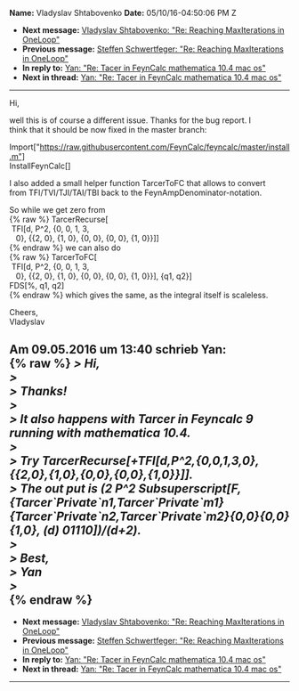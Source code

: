 **Name:** Vladyslav Shtabovenko
**Date:** 05/10/16-04:50:06 PM Z

  - **Next message:** [Vladyslav Shtabovenko: "Re: Reaching
    MaxIterations in OneLoop"](1067.html)
  - **Previous message:** [Steffen Schwertfeger: "Re: Reaching
    MaxIterations in OneLoop"](1065.html)
  - **In reply to:** [Yan: "Re: Tacer in FeynCalc mathematica 10.4 mac
    os"](1060.html)
  - **Next in thread:** [Yan: "Re: Tacer in FeynCalc mathematica 10.4
    mac os"](1068.html)

-----

Hi,  

well this is of course a different issue. Thanks for the bug report. I  
think that it should be now fixed in the master branch:  

Import["https://raw.githubusercontent.com/FeynCalc/feyncalc/master/install.m"]  
InstallFeynCalc[]  

I also added a small helper function TarcerToFC that allows to convert  
from TFI/TVI/TJI/TAI/TBI back to the FeynAmpDenominator-notation.  

So while we get zero from  
{% raw %}
TarcerRecurse[  
 TFI[d, P^2, {0, 0, 1, 3,  
   0}, {{2, 0}, {1, 0}, {0, 0}, {0, 0}, {1, 0}}]]  
{% endraw %}
we can also do  
{% raw %}
TarcerToFC[  
 TFI[d, P^2, {0, 0, 1, 3,  
   0}, {{2, 0}, {1, 0}, {0, 0}, {0, 0}, {1, 0}}], {q1, q2}]  
FDS[%, q1, q2]  
{% endraw %}
which gives the same, as the integral itself is scaleless.  

Cheers,  
Vladyslav  

Am 09.05.2016 um 13:40 schrieb Yan:  
{% raw %}
*\> Hi,*  
*\>*  
*\> Thanks\!*  
*\>*  
*\> It also happens with Tarcer in Feyncalc 9 running with mathematica
10.4.*  
*\>*  
*\> Try
TarcerRecurse[+TFI[d,P^2,{0,0,1,3,0},{{2,0},{1,0},{0,0},{0,0},{1,0}}]].*  
*\> The out put is (2 P^2 Subsuperscript[F,
{Tarcer\`Private\`n1,Tarcer\`Private\`m1}{Tarcer\`Private\`n2,Tarcer\`Private\`m2}{0,0}{0,0}{1,0},
(d) 01110])/(d+2).*  
*\>*  
*\> Best,*  
*\> Yan*  
*\>*  
{% endraw %}
-----

  - **Next message:** [Vladyslav Shtabovenko: "Re: Reaching
    MaxIterations in OneLoop"](1067.html)
  - **Previous message:** [Steffen Schwertfeger: "Re: Reaching
    MaxIterations in OneLoop"](1065.html)
  - **In reply to:** [Yan: "Re: Tacer in FeynCalc mathematica 10.4 mac
    os"](1060.html)
  - **Next in thread:** [Yan: "Re: Tacer in FeynCalc mathematica 10.4
    mac os"](1068.html)

-----

